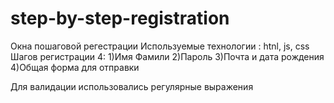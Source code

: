 # step-by-step-registration

Окна пошаговой регестрации 
Используемые технологии : htnl, js, css
Шагов регистрации 4:
1)Имя Фамили
2)Пароль
3)Почта и дата рождения 
4)Общая форма для отправки

Для валидации использовались регулярные выражения
